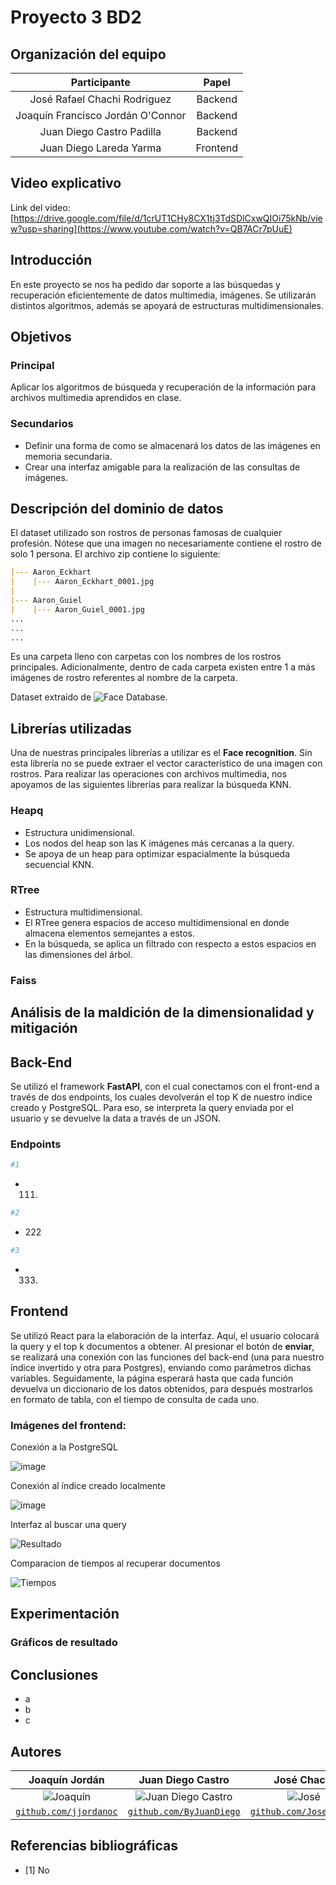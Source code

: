 # Proyecto 3 BD2

## Organización del equipo

|            Participante             |   Papel   |
|:-----------------------------------:|:---------:|
|  José Rafael Chachi Rodriguez       |  Backend  |
|    Joaquín Francisco Jordán O'Connor|  Backend  |
|     Juan Diego Castro Padilla       |  Backend  |
|   Juan Diego Lareda Yarma           | Frontend  |

## Video explicativo

Link del video:
[https://drive.google.com/file/d/1crUT1CHy8CX1tj3TdSDlCxwQIOi75kNb/view?usp=sharing](https://www.youtube.com/watch?v=QB7ACr7pUuE)

## Introducción 
En este proyecto se nos ha pedido dar soporte a las búsquedas y recuperación eficientemente de datos multimedia, imágenes. Se utilizarán distintos algoritmos, además se apoyará de estructuras multidimensionales.

## Objetivos
### Principal
Aplicar los algoritmos de búsqueda y recuperación de la información para archivos multimedia aprendidos en clase.
### Secundarios
- Definir una forma de como se almacenará los datos de las imágenes en memoria secundaria.
- Crear una interfaz amigable para la realización de las consultas de imágenes.


## Descripción del dominio de datos
El dataset utilizado son rostros de personas famosas de cualquier profesión. Nótese que una imagen no necesariamente contiene el rostro de solo 1 persona.
El archivo zip contiene lo siguiente:

```markdown
|--- Aaron_Eckhart
|    |--- Aaron_Eckhart_0001.jpg
|
|--- Aaron_Guiel
|    |--- Aaron_Guiel_0001.jpg
...
...
...
```
Es una carpeta lleno con carpetas con los nombres de los rostros principales. Adicionalmente, dentro de cada carpeta existen entre 1 a más imágenes de rostro referentes al nombre de la carpeta.

Dataset extraído de ![Face Database](http://vis-www.cs.umass.edu/lfw/).

## Librerías utilizadas

Una de nuestras principales librerías a utilizar es el **Face recognition**. Sin esta librería no se puede extraer el vector característico de una imagen con rostros.
Para realizar las operaciones con archivos multimedia, nos apoyamos de las siguientes librerías para realizar la búsqueda KNN.

### Heapq
- Estructura unidimensional.
- Los nodos del heap son las K imágenes más cercanas a la query.
- Se apoya de un heap para optimizar espacialmente la búsqueda secuencial KNN.

### RTree
- Estructura multidimensional.
- El RTree genera espacios de acceso multidimensional en donde almacena elementos semejantes a estos.
- En la búsqueda, se aplica un filtrado con respecto a estos espacios en las dimensiones del árbol.

### Faiss

## Análisis de la maldición de la dimensionalidad y mitigación


## Back-End

Se utilizó el framework **FastAPI**, con el cual conectamos con el front-end a través de dos endpoints, los cuales devolverán el top K de nuestro indice creado y PostgreSQL. Para eso, se interpreta la query enviada por el usuario y se devuelve la data a través de un JSON.


### Endpoints
```python
#1
```
- 111.

```python
#2
```
- 222


```python
#3
```

- 333.






## Frontend

Se utilizó React para la elaboración de la interfaz. Aquí, el usuario colocará la query y el top k documentos a obtener. Al presionar el botón de **enviar**, se realizará una conexión con las funciones del back-end (una para nuestro índice invertido y otra para Postgres), enviando como parámetros dichas variables. Seguidamente, la página esperará hasta que cada función devuelva un diccionario de los datos obtenidos, para después mostrarlos en formato de tabla, con el tiempo de consulta de cada uno.

### Imágenes del frontend:
Conexión a la PostgreSQL 

![image](https://github.com/ByJuanDiego/db2-project-2/assets/68095284/31d63862-bbfc-453c-a949-16bd85b91b1b)

Conexión al índice creado localmente

![image](https://github.com/ByJuanDiego/db2-project-2/assets/68095284/14de7688-9747-4c1a-9089-e50390fa0d18)

Interfaz al buscar una query

![Resultado](https://github.com/ByJuanDiego/db2-project-2/assets/68095284/80be232e-59cb-49b6-9f71-52ec259d9983)

Comparacion de tiempos al recuperar documentos

![Tiempos](https://github.com/ByJuanDiego/db2-project-2/assets/79115974/84251111-d5b0-4868-b2d0-928993602a83)

## Experimentación


### Gráficos de resultado


## Conclusiones

- a
- b
- c


## Autores

|                     **Joaquín Jordán**                   |                                 **Juan Diego Castro**                                 |                       **José Chachi**                     |  **Juan Diego Laredo** |
|:---------------------------------------------------------------------------------:|:-------------------------------------------------------------------------------------:|:-----------------------------------------------------------------------------------:|:----:|
|           ![Joaquín](https://avatars.githubusercontent.com/u/83974213)            |      ![Juan Diego Castro](https://avatars.githubusercontent.com/u/79115974?v=4)       |              ![José](https://avatars.githubusercontent.com/u/83974741)              | ![Juan Diego Laredo](https://avatars.githubusercontent.com/u/68095284?v=4) |                                             
| <a href="https://github.com/jjordanoc" target="_blank">`github.com/jjordanoc`</a> | <a href="https://github.com/ByJuanDiego" target="_blank">`github.com/ByJuanDiego`</a> | <a href="https://github.com/JoseChachi" target="_blank">`github.com/JoseChachi`</a> | <a href="https://github.com/DarKNeSsJuaN25" target="_blank">`github.com/DarkNeSsJuaN25`</a>|

## Referencias bibliográficas

- [1] No
